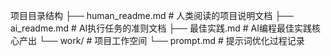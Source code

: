 项目目录结构
├── human_readme.md    # 人类阅读的项目说明文档
├── ai_readme.md       # AI执行任务的准则文档
├── 最佳实践.md        # AI编程最佳实践核心产出
└── work/              # 项目工作空间
    └── prompt.md      # 提示词优化过程记录
